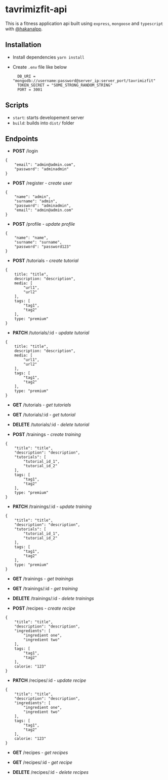 # tavrimizfit-api

This is a fitness application api built using `express`, `mongoose` and `typescript` with [@hakanalpp](https://github.com/hakanalpp).

## Installation

- Install dependencies `yarn install`
- Create `.env` file like below

        DB_URI = "mongodb://username:password@server_ip:server_port/tavrimizfit"
        TOKEN_SECRET = "SOME_STRONG_RANDOM_STRING"
        PORT = 3001

## Scripts

- `start`: starts developement server
- `build`: builds into `dist/` folder

## Endpoints

- **POST** /login

```
{
    "email": "admin@admin.com",
    "password": "adminadmin"
}
```

- **POST** /register - _create user_

```
{
    "name": "admin",
    "surname": "admin",
    "password": "adminadmin",
    "email": "admin@admin.com"
}
```

- **POST** /profile - _update profile_

```
{
    "name": "name",
    "surname": "surname",
    "password": "password123"
}
```

- **POST** /tutorials - _create tutorial_

```
{
    title: "title",
    description: "description",
    media: [
        "url1",
        "url2"
    ],
    tags: [
        "tag1",
        "tag2"
    ],
    type: "premium"
}
```

- **PATCH** /tutorials/:id - _update tutorial_

```
{
    title: "title",
    description: "description",
    media: [
        "url1",
        "url2"
    ],
    tags: [
        "tag1",
        "tag2"
    ],
    type: "premium"
}
```

- **GET** /tutorials - _get tutorials_

- **GET** /tutorials/:id - _get tutorial_

- **DELETE** /tutorials/:id - _delete tutorial_

- **POST** /trainings - _create training_

```
{
	"title": "title",
	"description": "description",
	"tutorials": [
        "tutorial_id_1",
        "tutorial_id_2"
    ],
    tags: [
        "tag1",
        "tag2"
    ],
    type: "premium"
}
```

- **PATCH** /trainings/:id - _update training_

```
{
	"title": "title",
	"description": "description",
	"tutorials": [
        "tutorial_id_1",
        "tutorial_id_2"
    ],
    tags: [
        "tag1",
        "tag2"
    ],
    type: "premium"
}
```

- **GET** /trainings - _get trainings_

- **GET** /trainings/:id - _get training_

- **DELETE** /trainings/:id - _delete trainings_

- **POST** /recipes - _create recipe_

```
{
	"title": "title",
	"description": "description",
	"ingredients": [
        "ingredient one",
        "ingredient two"
    ],
    tags: [
        "tag1",
        "tag2"
    ],
    calorie: "123"
}
```

- **PATCH** /recipes/:id - _update recipe_

```
{
	"title": "title",
	"description": "description",
	"ingredients": [
        "ingredient one",
        "ingredient two"
    ],
    tags: [
        "tag1",
        "tag2"
    ],
    calorie: "123"
}
```

- **GET** /recipes - _get recipes_

- **GET** /recipes/:id - _get recipe_

- **DELETE** /recipes/:id - _delete recipes_
